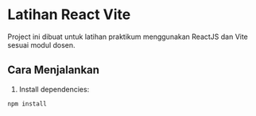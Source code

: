 # Latihan React Vite

Project ini dibuat untuk latihan praktikum menggunakan ReactJS dan Vite sesuai modul dosen.

## Cara Menjalankan

1. Install dependencies:

```bash
npm install
```
